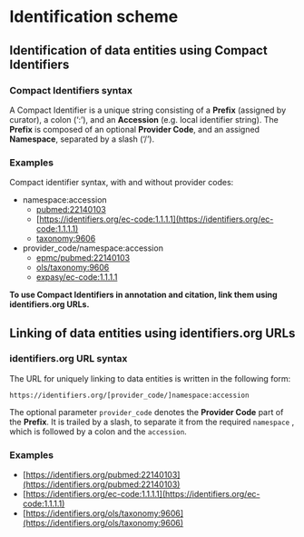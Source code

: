 # Identification scheme

## Identification of data entities using Compact Identifiers

### Compact Identifiers syntax
A Compact Identifier is a unique string consisting of a **Prefix** (assigned by curator), a colon (‘:’), and an **Accession** (e.g. local identifier string). The **Prefix** is composed of an optional **Provider Code**, and an assigned **Namespace**, separated by a slash (‘/’).

### Examples

Compact identifier syntax, with and without provider codes:
* namespace:accession
  * [pubmed:22140103](https://identifiers.org/pubmed:22140103)
  * [https://identifiers.org/ec-code:1.1.1.1](https://identifiers.org/ec-code:1.1.1.1)
  * [taxonomy:9606](https://identifiers.org/taxonomy:9606)
* provider_code/namespace:accession
  * [epmc/pubmed:22140103](https://identifiers.org/epmc/pubmed:22140103)
  * [ols/taxonomy:9606](https://identifiers.org/ols/taxonomy/9606)
  * [expasy/ec-code:1.1.1.1](https://identifiers.org/expasy/ec-code:1.1.1.1)

**To use Compact Identifiers in annotation and citation, link them using identifiers.org URLs.**

## Linking of data entities using identifiers.org URLs

### identifiers.org URL syntax

The URL for uniquely linking to data entities is written in the following form:

`https://identifiers.org/[provider_code/]namespace:accession`

The optional parameter `provider_code` denotes the **Provider Code** part of the **Prefix**. It is trailed by a slash, to separate it from the required `namespace` , which is followed by a colon and the `accession`.

### Examples

* [https://identifiers.org/pubmed:22140103](https://identifiers.org/pubmed:22140103)
* [https://identifiers.org/ec-code:1.1.1.1](https://identifiers.org/ec-code:1.1.1.1)
* [https://identifiers.org/ols/taxonomy:9606](https://identifiers.org/ols/taxonomy:9606)


